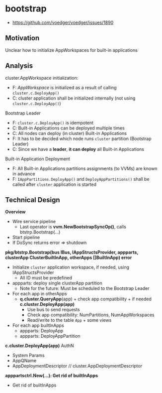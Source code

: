 # bootstrap

- https://github.com/voedger/voedger/issues/1890

## Motivation

Unclear how to initialize AppWorkspaces for built-in applications

## Analysis

cluster.AppWorkspace initialization:

- F: *AppWorkspace* is initialized as a result of calling `cluster.c.DeployApp()`
- C: cluster application shall be initialized internally (not using `cluster.c.DeployApp()`)

Bootstrap Leader

- F: `cluster.c.DeployApp()` is idempotent
- C: Built-in Applications can be deployed multiple times
- C: All nodes can deploy (in cluster) Built-in Applications
- F: It has to be decided which node runs `cluster` partition (Bootstrap Leader)
- C: Since we have a **leader**, **it can deploy** all Built-in Applications

Built-in Application Deployment

- F: All Built-in Applications partitions assignments (to VVMs) are known in advance
- F: `IAppPartitions.DeployApp()` and `DeployAppPartitions()` shall be called after `cluster` application is started

## Technical Design

**Overview**

- Wire service pipeline
  - Last operator is **vvm.NewBootstrapSyncOp()**, calls btstrp.Bootstrap(...)
- Start pipeline
- If DoSync returns error => shutdown

**pkg/btstrp.Bootstrap(bus IBus, IAppStructsProvider, appparts, clusterApp ClusterBuiltInApp, otherApps []BuiltInApp) error**

- Initialize `cluster` application workspace, if needed, using IAppStructsProvider
  - All ID must be predefined
- appparts: deploy single clusterApp partition
   - Note for the future: Must be scheduled to the Bootstrap Leader
- For each app in otherApps
  - **q.cluster.QueryApp**(app) + check app compatibility + if needed **c.cluster.DeployApp(app)**
    - Use bus to send requests
    - Check app compatibility: NumPartitions, NumAppWorkspaces 
    - Read/write to the table `App` + some views
- For each app builtInApps
  - appparts: DeployApp
  - appparts: DeployAppPartition
 
**c.cluster.DeployApp(app)**
AuthN
- System
Params
- AppQName
- AppDeploymentDescriptor // cluster.AppDeploymentDescriptor
  
**apppartsctrl.New(...): Get rid of builtInApps**

- Get rid of builtInApps
